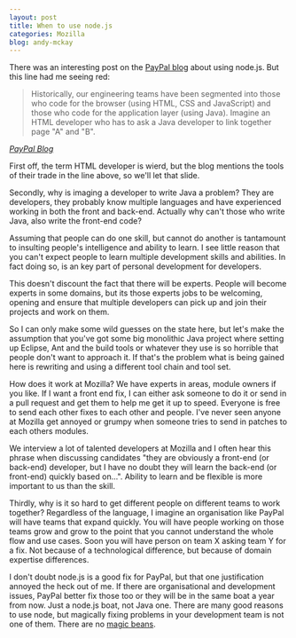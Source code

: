 ```yaml
---
layout: post
title: When to use node.js
categories: Mozilla
blog: andy-mckay
---
```


There was an interesting post on the <a href="https://www.paypal-engineering.com/2013/11/22/node-js-at-paypal/">PayPal blog</a> about using node.js. But this line had me seeing red:

<blockquote>
Historically, our engineering teams have been segmented into those who code for the browser (using HTML, CSS and JavaScript) and those who code for the application layer (using Java). Imagine an HTML developer who has to ask a Java developer to link together page "A" and "B".
</blockquote>
<cite><a href="https://www.paypal-engineering.com/2013/11/22/node-js-at-paypal/">PayPal Blog</a></cite>

First off, the term HTML developer is wierd, but the blog mentions the tools of their trade in the line above, so we'll let that slide.

Secondly, why is imaging a developer to write Java a problem? They are developers, they probably know multiple languages and have experienced working in both the front and back-end. Actually why can't those who write Java, also write the front-end code?

Assuming that people can do one skill, but cannot do another is tantamount to insulting people's intelligence and ability to learn. I see little reason that you can't expect people to learn multiple development skills and abilities. In fact doing so, is an key part of personal development for developers.

This doesn't discount the fact that there will be experts. People will become experts in some domains, but its those experts jobs to be welcoming, opening and ensure that multiple developers can pick up and join their projects and work on them.

So I can only make some wild guesses on the state here, but let's make the assumption that you've got some big monolithic Java project where setting up Eclipse, Ant and the build tools or whatever they use is so horrible that people don't want to approach it. If that's the problem what is being gained here is rewriting and using a different tool chain and tool set.

How does it work at Mozilla? We have experts in areas, module owners if you like. If I want a front end fix, I can either ask someone to do it or send in a pull request and get them to help me get it up to speed. Everyone is free to send each other fixes to each other and people. I've never seen anyone at Mozilla get annoyed or grumpy when someone tries to send in patches to each others modules.

We interview a lot of talented developers at Mozilla and I often hear this phrase when discussing candidates "they are obviously a front-end (or back-end) developer, but I have no doubt they will learn the back-end (or front-end) quickly based on...". Ability to learn and be flexible is more important to us than the skill.

Thirdly, why is it so hard to get different people on different teams to work together? Regardless of the language, I imagine an organisation like PayPal will have teams that expand quickly. You will have people working on those teams grow and grow to the point that you cannot understand the whole flow and use cases. Soon you will have person on team X asking team Y for a fix. Not because of a technological difference, but because of domain expertise differences.

I don't doubt node.js is a good fix for PayPal, but that one justification annoyed the heck out of me. If there are organisational and development issues, PayPal better fix those too or they will be in the same boat a year from now. Just a node.js boat, not Java one. There are many good reasons to use node, but magically fixing problems in your development team is not one of them. There are no <a href="http://sethgodin.typepad.com/seths_blog/2009/09/magic-beans-tv-and-the-web.html">magic beans</a>.
